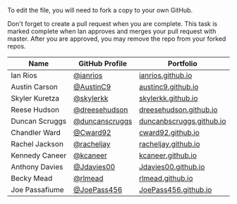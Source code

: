 To edit the file, you will need to fork a copy to your own GitHub.

Don't forget to create a pull request when you are complete. This task is marked complete when Ian approves and merges your pull request with master. After you are approved, you may remove the repo from your forked repos.

| Name | GitHub Profile | Portfolio |
| --- | --- | --- |
| Ian Rios | [@ianrios](https://github.com/ianrios) | [ianrios.github.io](https://ianrios.github.io/) |
| Austin Carson | [@AustinC9](https://github.com/AustinC9) | [austinc9.github.io](https://austinc9.github.io/) |
| Skyler Kuretza | [@skylerkk](https://github.com/skylerkk) | [skylerkk.github.io](https://skylerkk.github.io/) |
| Reese Hudson | [@dreesehudson](https://github.com/dreesehudson) | [dreesehudson.github.io](https://dreesehudson.github.io) |
| Duncan Scruggs | [@duncanscruggs](https://github.com/duncanbscruggs) | [duncanbscruggs.github.io](https://duncanbscruggs.github.io/) |
| Chandler Ward | [@Cward92](https://https://github.com/Cward92) | [cward92.github.io](https://cward92.github.io/) |
| Rachel Jackson | [@racheljay](https://github.com/racheljay) | [racheljay.github.io](https://racheljay.github.io/) |
| Kennedy Caneer | [@kcaneer](https://github.com/kcaneer) | [kcaneer.github.io](https://kcaneer.github.io/) |
| Anthony Davies | [@Jdavies00](https://github.com/Jdavies00) | [Jdavies00.github.io](https://jdavies00.github.io/) |
| Becky Mead | [@rlmead](https://github.com/rlmead) | [rlmead.github.io](https://rlmead.github.io) |
| Joe Passafiume | [@JoePass456](https://github.com/JoePass456) | [JoePass456.github.io](https://JoePass456.github.io/) |